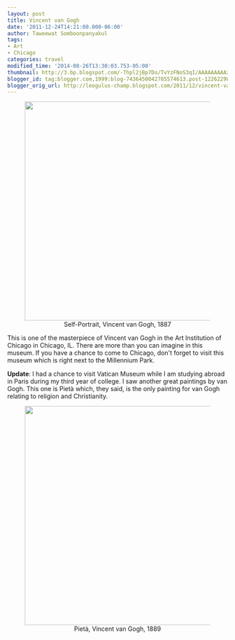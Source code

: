```yaml
---
layout: post
title: Vincent van Gogh
date: '2011-12-24T14:21:00.000-06:00'
author: Taweewat Somboonpanyakul
tags:
- Art
- Chicago
categories: travel
modified_time: '2014-08-26T13:30:03.753-05:00'
thumbnail: http://3.bp.blogspot.com/-Thpl2jBp7Do/TvYzFNoS3qI/AAAAAAAAAz0/aPwb7CDC7jc/s72-c/IMG_0521.jpg
blogger_id: tag:blogger.com,1999:blog-7436450042785574613.post-1226229804954673133
blogger_orig_url: http://leogulus-champ.blogspot.com/2011/12/vincent-van-gogh.html
---
```


<figure><center>
<img width="500" src="http://3.bp.blogspot.com/-Thpl2jBp7Do/TvYzFNoS3qI/AAAAAAAAAz0/aPwb7CDC7jc/s1600/IMG_0521.jpg"/>
<figcaption>Self-Portrait, Vincent van Gogh, 1887</figcaption>
</center></figure>

This is one of the masterpiece of Vincent van Gogh in the Art Institution of Chicago in Chicago, IL. There are more than you can imagine in this museum. If you have a chance to come to Chicago, don't forget to visit this museum which is right next to the Millennium Park.

**Update**: I had a chance to visit Vatican Museum while I am studying abroad in Paris during my third year of college. I saw another great paintings by van Gogh. This one is Pietà which, they said, is the only painting for van Gogh relating to religion and Christianity.

<figure><center>
<img width="500" src="http://2.bp.blogspot.com/-hQw_lX_7610/U_zRvQaGbMI/AAAAAAAACCo/CTWFk9Nuvxg/s1600/10371389_10203165248524374_8258620081192324119_n.jpg"/>
<figcaption>Pietà, Vincent van Gogh, 1889</figcaption>
</center></figure>
